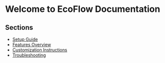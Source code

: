 # Welcome to EcoFlow Documentation

## Sections
- [Setup Guide](setup.md)
- [Features Overview](features.md)
- [Customization Instructions](customization.md)
- [Troubleshooting](troubleshooting.md)

